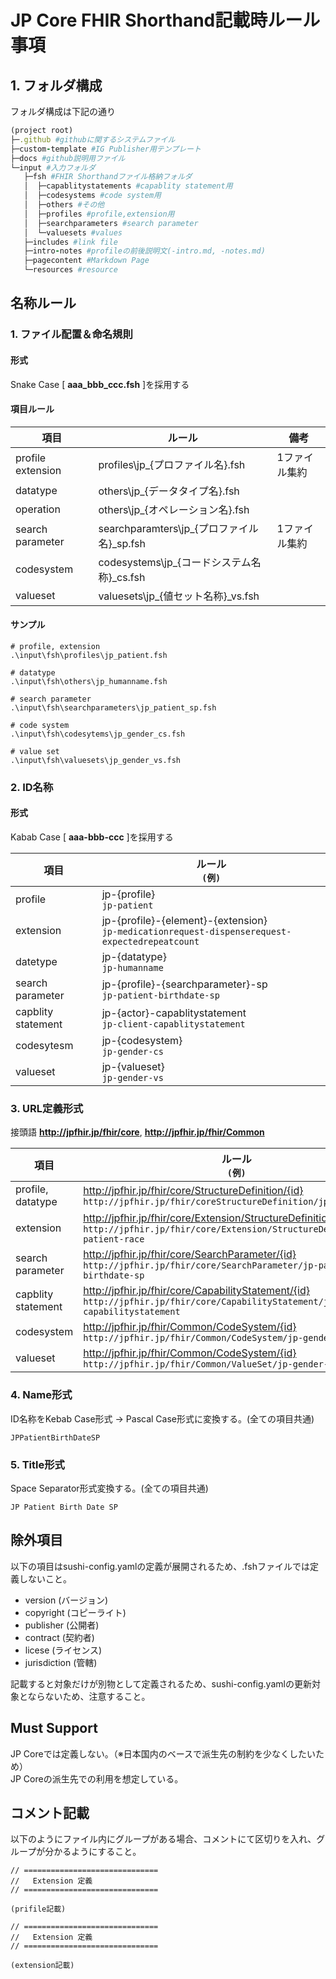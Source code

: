 # JP Core FHIR Shorthand記載時ルール事項

## 1. フォルダ構成
 フォルダ構成は下記の通り
```ruby
(project root)
├─.github #githubに関するシステムファイル
├─custom-template #IG Publisher用テンプレート
├─docs #github説明用ファイル
└─input #入力フォルダ
   ├─fsh #FHIR Shorthandファイル格納フォルダ
   │  ├─capablitystatements #capablity statement用
   │  ├─codesystems #code system用
   │  ├─others #その他
   │  ├─profiles #profile,extension用
   │  ├─searchparameters #search parameter
   │  └─valuesets #values
   ├─includes #link file
   ├─intro-notes #profileの前後説明文(-intro.md, -notes.md)
   ├─pagecontent #Markdown Page
   └─resources #resource
```
## 名称ルール
### 1. ファイル配置＆命名規則
#### 形式
Snake Case [ **aaa_bbb_ccc.fsh** ]を採用する

#### 項目ルール

| 項目 | ルール | 備考 |
| --- | --- | --- |
| profile<br/>extension| profiles\jp_{プロファイル名}.fsh | 1ファイル集約 |
| datatype | others\jp_{データタイプ名}.fsh | |
| operation | others\jp_{オペレーション名}.fsh |  |
| search parameter| searchparamters\jp_{プロファイル名}_sp.fsh | 1ファイル集約 |
| codesystem | codesystems\jp_{コードシステム名称}_cs.fsh | |
| valueset | valuesets\jp_{値セット名称}_vs.fsh | |

#### サンプル

```
# profile, extension
.\input\fsh\profiles\jp_patient.fsh

# datatype
.\input\fsh\others\jp_humanname.fsh

# search parameter
.\input\fsh\searchparameters\jp_patient_sp.fsh

# code system
.\input\fsh\codesytems\jp_gender_cs.fsh

# value set
.\input\fsh\valuesets\jp_gender_vs.fsh
```

### 2. ID名称
#### 形式
Kabab Case [ **aaa-bbb-ccc** ]を採用する

| 項目 | ルール <br/> `(例)`  |
| --- | --- | 
| profile | jp-{profile} <br/>`jp-patient`|  |
| extension | jp-{profile}-{element}-{extension} <br/>`jp-medicationrequest-dispenserequest-expectedrepeatcount` |
| datetype | jp-{datatype} <br/>`jp-humanname `| |
| search parameter | jp-{profile}-{searchparameter}-sp <br/>`jp-patient-birthdate-sp` | |
| capblity statement | jp-{actor}-capablitystatement <br/>`jp-client-capablitystatement` |
| codesytesm | jp-{codesystem} <br/> `jp-gender-cs` |
| valueset | jp-{valueset} <br/> `jp-gender-vs` |


### 3. URL定義形式
接頭語 **http://jpfhir.jp/fhir/core**, **http://jpfhir.jp/fhir/Common**

| 項目 | ルール <br/> `(例)`  |
| --- | --- | 
| profile,<br/>datatype | http://jpfhir.jp/fhir/core/StructureDefinition/{id} <br/>`http://jpfhir.jp/fhir/coreStructureDefinition/jp-patient`| 
| extension | http://jpfhir.jp/fhir/core/Extension/StructureDefinition/{id}<br/> `http://jpfhir.jp/fhir/core/Extension/StructureDefinition/jp-patient-race` |
| search<br/>parameter | http://jpfhir.jp/fhir/core/SearchParameter/{id} <br/>`http://jpfhir.jp/fhir/core/SearchParameter/jp-patient-birthdate-sp` | |
| capblity<br/>statement | http://jpfhir.jp/fhir/core/CapabilityStatement/{id} <br/>`http://jpfhir.jp/fhir/core/CapabilityStatement/jp-client-capabilitystatement` |
| codesystem | http://jpfhir.jp/fhir/Common/CodeSystem/{id} <br/>`http://jpfhir.jp/fhir/Common/CodeSystem/jp-gender-cs` |
| valueset | http://jpfhir.jp/fhir/Common/CodeSystem/{id} <br/>`http://jpfhir.jp/fhir/Common/ValueSet/jp-gender-vs` |

### 4. Name形式
ID名称をKebab Case形式 → Pascal Case形式に変換する。(全ての項目共通)

``` 
JPPatientBirthDateSP
```

### 5. Title形式
Space Separator形式変換する。(全ての項目共通)
``` 
JP Patient Birth Date SP
```

## 除外項目
以下の項目はsushi-config.yamlの定義が展開されるため、.fshファイルでは定義しないこと。

* version (バージョン)
* copyright (コピーライト)
* publisher (公開者)
* contract (契約者)
* licese (ライセンス)
* jurisdiction (管轄)

記載すると対象だけが別物として定義されるため、sushi-config.yamlの更新対象とならないため、注意すること。

## Must Support
JP Coreでは定義しない。（※日本国内のベースで派生先の制約を少なくしたいため）<br/>JP Coreの派生先での利用を想定している。

## コメント記載
以下のようにファイル内にグループがある場合、コメントにて区切りを入れ、グループが分かるようにすること。
```
// ==============================
//   Extension 定義
// ==============================

(prifile記載)

// ==============================
//   Extension 定義
// ==============================

(extension記載)
```